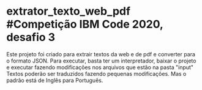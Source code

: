 # extrator_texto_web_pdf #Competição IBM Code 2020, desafio 3
Este projeto foi criado para extrair textos da web e de pdf e converter para o formato JSON.
Para executar, basta ter um interpretador, baixar o projeto e executar fazendo modificações nos arquivos que estão na pasta "input"
Textos poderão ser traduzidos fazendo pequenas modificações. Mas o padrão está de Inglês para Português.
